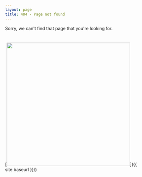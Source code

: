 ```yaml
---
layout: page
title: 404 - Page not found
---
```


Sorry, we can't find that page that you're looking for. 

[<img src="{{ site.baseurl }}/images/404.png" style="margin-top: 24px; width: 400px;"/>]({{ site.baseurl }}/)